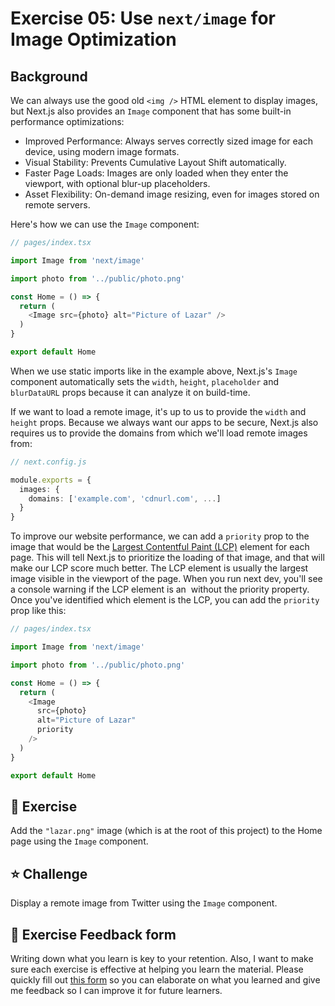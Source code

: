 # Exercise 05: Use `next/image` for Image Optimization

## Background

We can always use the good old `<img />` HTML element to display images, but Next.js also provides an `Image` component that has some built-in performance optimizations:
- Improved Performance: Always serves correctly sized image for each device, using modern image formats.
- Visual Stability: Prevents Cumulative Layout Shift automatically.
- Faster Page Loads: Images are only loaded when they enter the viewport, with optional blur-up placeholders.
- Asset Flexibility: On-demand image resizing, even for images stored on remote servers.

Here's how we can use the `Image` component:

```typescript
// pages/index.tsx

import Image from 'next/image'

import photo from '../public/photo.png'

const Home = () => {
  return (
    <Image src={photo} alt="Picture of Lazar" />
  )
}

export default Home
```

When we use static imports like in the example above, Next.js's `Image` component automatically sets the `width`, `height`, `placeholder` and `blurDataURL` props because it can analyze it on build-time.

If we want to load a remote image, it's up to us to provide the `width` and `height` props. Because we always want our apps to be secure, Next.js also requires us to provide the domains from which we'll load remote images from:

```typescript
// next.config.js

module.exports = {
  images: {
    domains: ['example.com', 'cdnurl.com', ...]
  }
}
```

To improve our website performance, we can add a `priority` prop to the image that would be the [Largest Contentful Paint (LCP)](https://web.dev/lcp/#what-elements-are-considered) element for each page. This will tell Next.js to prioritize the loading of that image, and that will make our LCP score much better. The LCP element is usually the largest image visible in the viewport of the page. When you run next dev, you'll see a console warning if the LCP element is an <Image> without the priority property. Once you've identified which element is the LCP, you can add the `priority` prop like this:

```typescript
// pages/index.tsx

import Image from 'next/image'

import photo from '../public/photo.png'

const Home = () => {
  return (
    <Image
      src={photo}
      alt="Picture of Lazar"
      priority
    />
  )
}

export default Home
```

## 🚀 Exercise

Add the `"lazar.png"` image (which is at the root of this project) to the Home page using the `Image` component.

## ⭐️ Challenge

Display a remote image from Twitter using the `Image` component.

## 🍩 Exercise Feedback form

Writing down what you learn is key to your retention. Also, I want to make sure each exercise is effective at helping you learn the material. Please quickly fill out [this form](https://docs.google.com/forms/d/e/1FAIpQLSeKPJV5UInaNFlZawN7vZdNyPngyinrkp7eoQO0vzwGzh2EtQ/viewform?usp=pp_url&entry.651170566=Exercise+05+-+Use+next/image+for+Image+Optimization) so you can elaborate on what you learned and give me feedback so I can improve it for future learners.
